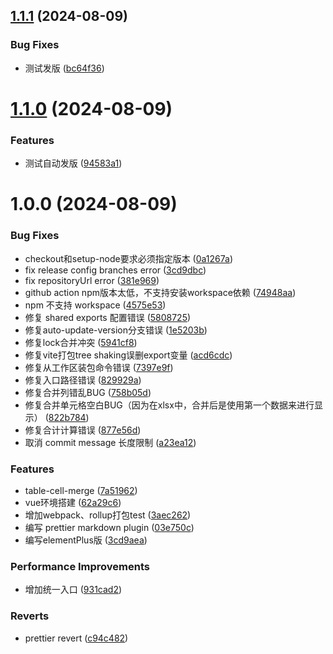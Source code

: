## [1.1.1](https://github.com/SirHe/antd-next/compare/v1.1.0...v1.1.1) (2024-08-09)


### Bug Fixes

* 测试发版 ([bc64f36](https://github.com/SirHe/antd-next/commit/bc64f36d1a9e464445ee65824fcbfba4e0e8dbb3))

# [1.1.0](https://github.com/SirHe/antd-next/compare/v1.0.0...v1.1.0) (2024-08-09)


### Features

* 测试自动发版 ([94583a1](https://github.com/SirHe/antd-next/commit/94583a165097dbbad59472558c87b7bcfbc37cd7))

# 1.0.0 (2024-08-09)


### Bug Fixes

* checkout和setup-node要求必须指定版本 ([0a1267a](https://github.com/SirHe/antd-next/commit/0a1267a5a6875a4ea5f3da05ced655fffa7b0e8f))
* fix release config branches error ([3cd9dbc](https://github.com/SirHe/antd-next/commit/3cd9dbcbd8a93c77eed4134420be060bc3dadd6a))
* fix repositoryUrl error ([381e969](https://github.com/SirHe/antd-next/commit/381e9696e6fcbe4b8eb0ac5df98f69cb06af9a2b))
* github action npm版本太低，不支持安装workspace依赖 ([74948aa](https://github.com/SirHe/antd-next/commit/74948aa739fc7a94147f79585ab1dc57d7614e2f))
* npm 不支持 workspace ([4575e53](https://github.com/SirHe/antd-next/commit/4575e53968376774c6d064143f4332e42d723057))
* 修复 shared exports 配置错误 ([5808725](https://github.com/SirHe/antd-next/commit/58087257aa42a482667d572feca02a35b73c68a5))
* 修复auto-update-version分支错误 ([1e5203b](https://github.com/SirHe/antd-next/commit/1e5203b8f7740a6546563bb640e5c5b3307dd009))
* 修复lock合并冲突 ([5941cf8](https://github.com/SirHe/antd-next/commit/5941cf8e768f7bd6338ae8d88e50c609f7c9faac))
* 修复vite打包tree shaking误删export变量 ([acd6cdc](https://github.com/SirHe/antd-next/commit/acd6cdc43c5d19666f2e1efc2c1c1159c79ec3a7))
* 修复从工作区装包命令错误 ([7397e9f](https://github.com/SirHe/antd-next/commit/7397e9fb1c958173d0504d47b6eaa178ca4e0d99))
* 修复入口路径错误 ([829929a](https://github.com/SirHe/antd-next/commit/829929a4b9e8f60570f8b79a8c06f95c62f927d6))
* 修复合并列错乱BUG ([758b05d](https://github.com/SirHe/antd-next/commit/758b05de8f4779e011faaff1435f4952af18e2c6))
* 修复合并单元格空白BUG（因为在xlsx中，合并后是使用第一个数据来进行显示） ([822b784](https://github.com/SirHe/antd-next/commit/822b78446dd24a6fc4b12044a1e6ae807f8410db))
* 修复合计计算错误 ([877e56d](https://github.com/SirHe/antd-next/commit/877e56dcfaa0758b20b270a8c8b2d2409fb14f24))
* 取消 commit message 长度限制 ([a23ea12](https://github.com/SirHe/antd-next/commit/a23ea12b707de8c12f8d9d4f341e63f43995b6de))


### Features

* table-cell-merge ([7a51962](https://github.com/SirHe/antd-next/commit/7a51962d37a94e53586526073a1c9c86472d74ea))
* vue环境搭建 ([62a29c6](https://github.com/SirHe/antd-next/commit/62a29c6fea7cb7d75c0187fe0d3890fc359e26a1))
* 增加webpack、rollup打包test ([3aec262](https://github.com/SirHe/antd-next/commit/3aec262dc7113f87034345c9059061ecd643644a))
* 编写 prettier markdown plugin ([03e750c](https://github.com/SirHe/antd-next/commit/03e750c04c15eeb0a4b7b3f9f9465fc2ba80420e))
* 编写elementPlus版 ([3cd9aea](https://github.com/SirHe/antd-next/commit/3cd9aea3b8edddf24a04361b1e043cca95171603))


### Performance Improvements

* 增加统一入口 ([931cad2](https://github.com/SirHe/antd-next/commit/931cad24ac8b0e5587cab558b4350a076896d2b4))


### Reverts

* prettier revert ([c94c482](https://github.com/SirHe/antd-next/commit/c94c482cc31a81dcab6f22baf87c69d28d7fdd01))
